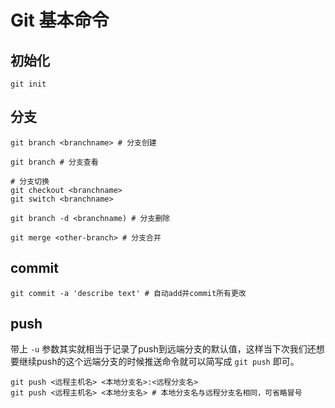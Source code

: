 # Git 基本命令

## 初始化

```shell
git init
```

## 分支

```shell
git branch <branchname> # 分支创建

git branch # 分支查看

# 分支切换
git checkout <branchname>
git switch <branchname>

git branch -d <branchname) # 分支删除

git merge <other-branch> # 分支合并
```

## commit

```shell
git commit -a 'describe text' # 自动add并commit所有更改
```

## push

带上 `-u` 参数其实就相当于记录了push到远端分支的默认值，这样当下次我们还想要继续push的这个远端分支的时候推送命令就可以简写成 `git push` 即可。

```shell
git push <远程主机名> <本地分支名>:<远程分支名>
git push <远程主机名> <本地分支名> # 本地分支名与远程分支名相同，可省略冒号
```
